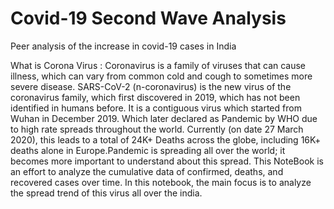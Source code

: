 # Covid-19 Second Wave Analysis
Peer analysis of the increase in covid-19 cases in India

What is Corona Virus :
Coronavirus is a family of viruses that can cause illness, which can vary from common cold and cough to sometimes more severe disease. SARS-CoV-2 (n-coronavirus) is the new virus of the coronavirus family, which first discovered in 2019, which has not been identified in humans before. It is a contiguous virus which started from Wuhan in December 2019. Which later declared as Pandemic by WHO due to high rate spreads throughout the world. Currently (on date 27 March 2020), this leads to a total of 24K+ Deaths across the globe, including 16K+ deaths alone in Europe.Pandemic is spreading all over the world; it becomes more important to understand about this spread. This NoteBook is an effort to analyze the cumulative data of confirmed, deaths, and recovered cases over time. In this notebook, the main focus is to analyze the spread trend of this virus all over the india.

